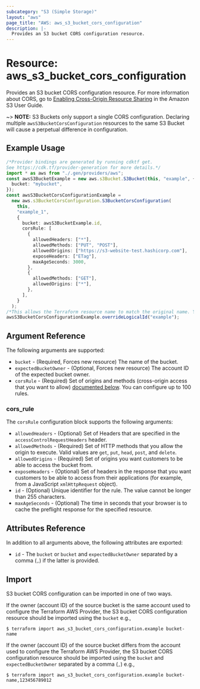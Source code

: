 ```yaml
---
subcategory: "S3 (Simple Storage)"
layout: "aws"
page_title: "AWS: aws_s3_bucket_cors_configuration"
description: |-
  Provides an S3 bucket CORS configuration resource.
---
```


# Resource: aws\_s3\_bucket\_cors\_configuration

Provides an S3 bucket CORS configuration resource. For more information about CORS, go to [Enabling Cross-Origin Resource Sharing](https://docs.aws.amazon.com/AmazonS3/latest/userguide/cors.html) in the Amazon S3 User Guide.

\~> **NOTE:** S3 Buckets only support a single CORS configuration. Declaring multiple `awsS3BucketCorsConfiguration` resources to the same S3 Bucket will cause a perpetual difference in configuration.

## Example Usage

```typescript
/*Provider bindings are generated by running cdktf get.
See https://cdk.tf/provider-generation for more details.*/
import * as aws from "./.gen/providers/aws";
const awsS3BucketExample = new aws.s3Bucket.S3Bucket(this, "example", {
  bucket: "mybucket",
});
const awsS3BucketCorsConfigurationExample =
  new aws.s3BucketCorsConfiguration.S3BucketCorsConfiguration(
    this,
    "example_1",
    {
      bucket: awsS3BucketExample.id,
      corsRule: [
        {
          allowedHeaders: ["*"],
          allowedMethods: ["PUT", "POST"],
          allowedOrigins: ["https://s3-website-test.hashicorp.com"],
          exposeHeaders: ["ETag"],
          maxAgeSeconds: 3000,
        },
        {
          allowedMethods: ["GET"],
          allowedOrigins: ["*"],
        },
      ],
    }
  );
/*This allows the Terraform resource name to match the original name. You can remove the call if you don't need them to match.*/
awsS3BucketCorsConfigurationExample.overrideLogicalId("example");

```

## Argument Reference

The following arguments are supported:

* `bucket` - (Required, Forces new resource) The name of the bucket.
* `expectedBucketOwner` - (Optional, Forces new resource) The account ID of the expected bucket owner.
* `corsRule` - (Required) Set of origins and methods (cross-origin access that you want to allow) [documented below](#cors_rule). You can configure up to 100 rules.

### cors\_rule

The `corsRule` configuration block supports the following arguments:

* `allowedHeaders` - (Optional) Set of Headers that are specified in the `accessControlRequestHeaders` header.
* `allowedMethods` - (Required) Set of HTTP methods that you allow the origin to execute. Valid values are `get`, `put`, `head`, `post`, and `delete`.
* `allowedOrigins` - (Required) Set of origins you want customers to be able to access the bucket from.
* `exposeHeaders` - (Optional) Set of headers in the response that you want customers to be able to access from their applications (for example, from a JavaScript `xmlHttpRequest` object).
* `id` - (Optional) Unique identifier for the rule. The value cannot be longer than 255 characters.
* `maxAgeSeconds` - (Optional) The time in seconds that your browser is to cache the preflight response for the specified resource.

## Attributes Reference

In addition to all arguments above, the following attributes are exported:

* `id` - The `bucket` or `bucket` and `expectedBucketOwner` separated by a comma (`,`) if the latter is provided.

## Import

S3 bucket CORS configuration can be imported in one of two ways.

If the owner (account ID) of the source bucket is the same account used to configure the Terraform AWS Provider,
the S3 bucket CORS configuration resource should be imported using the `bucket` e.g.,

```console
$ terraform import aws_s3_bucket_cors_configuration.example bucket-name
```

If the owner (account ID) of the source bucket differs from the account used to configure the Terraform AWS Provider,
the S3 bucket CORS configuration resource should be imported using the `bucket` and `expectedBucketOwner` separated by a comma (`,`) e.g.,

```console
$ terraform import aws_s3_bucket_cors_configuration.example bucket-name,123456789012
```
